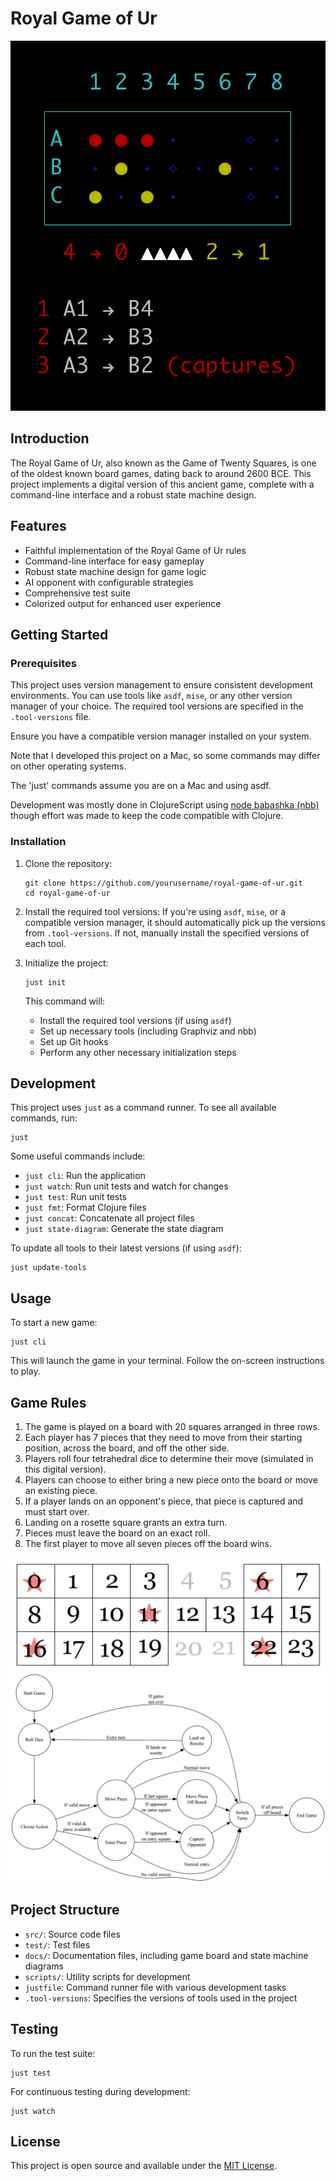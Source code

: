 # Royal Game of Ur

![Royal Game of Ur Console](./docs/screen.png)

## Introduction

The Royal Game of Ur, also known as the Game of Twenty Squares, is one of the oldest known board games, dating back to around 2600 BCE. This project implements a digital version of this ancient game, complete with a command-line interface and a robust state machine design.

## Features

- Faithful implementation of the Royal Game of Ur rules
- Command-line interface for easy gameplay
- Robust state machine design for game logic
- AI opponent with configurable strategies
- Comprehensive test suite
- Colorized output for enhanced user experience

## Getting Started

### Prerequisites

This project uses version management to ensure consistent development environments. You can use tools like `asdf`, `mise`, or any other version manager of your choice. The required tool versions are specified in the `.tool-versions` file.

Ensure you have a compatible version manager installed on your system.

Note that I developed this project on a Mac, so some commands may differ on other operating systems.

The 'just' commands assume you are on a Mac and using asdf.

Development was mostly done in ClojureScript using [node babashka (nbb)](https://github.com/babashka/nbb) though effort was made to keep the code compatible with Clojure.

### Installation

1. Clone the repository:
   ```
   git clone https://github.com/yourusername/royal-game-of-ur.git
   cd royal-game-of-ur
   ```

2. Install the required tool versions:
   If you're using `asdf`, `mise`, or a compatible version manager, it should automatically pick up the versions from `.tool-versions`. If not, manually install the specified versions of each tool.

3. Initialize the project:
   ```
   just init
   ```

   This command will:
   - Install the required tool versions (if using `asdf`)
   - Set up necessary tools (including Graphviz and nbb)
   - Set up Git hooks
   - Perform any other necessary initialization steps

## Development

This project uses `just` as a command runner. To see all available commands, run:

```
just
```

Some useful commands include:

- `just cli`: Run the application
- `just watch`: Run unit tests and watch for changes
- `just test`: Run unit tests
- `just fmt`: Format Clojure files
- `just concat`: Concatenate all project files
- `just state-diagram`: Generate the state diagram

To update all tools to their latest versions (if using `asdf`):

```
just update-tools
```

## Usage

To start a new game:

```
just cli
```

This will launch the game in your terminal. Follow the on-screen instructions to play.

## Game Rules

1. The game is played on a board with 20 squares arranged in three rows.
2. Each player has 7 pieces that they need to move from their starting position, across the board, and off the other side.
3. Players roll four tetrahedral dice to determine their move (simulated in this digital version).
4. Players can choose to either bring a new piece onto the board or move an existing piece.
5. If a player lands on an opponent's piece, that piece is captured and must start over.
6. Landing on a rosette square grants an extra turn.
7. Pieces must leave the board on an exact roll.
8. The first player to move all seven pieces off the board wins.

![Royal Game of Ur Board](./docs/board.png)
![Royal Game of Ur State Machine](./docs/rgou-fsm.png)

## Project Structure

- `src/`: Source code files
- `test/`: Test files
- `docs/`: Documentation files, including game board and state machine diagrams
- `scripts/`: Utility scripts for development
- `justfile`: Command runner file with various development tasks
- `.tool-versions`: Specifies the versions of tools used in the project

## Testing

To run the test suite:

```
just test
```

For continuous testing during development:

```
just watch
```

## License

This project is open source and available under the [MIT License](LICENSE).
